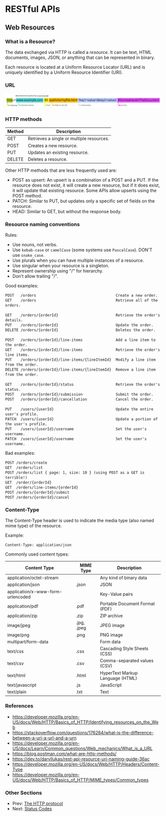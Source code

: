 # RESTful APIs

## Web Resources

### What is a Resource?

The data exchanged via HTTP is called a _resource_. It can be text, HTML documents, images, JSON, or anything that can be represented in binary.

Each resource is located at a Uniform Resource Locator (URL) and is uniquely identified by a Uniform Resource Identifier (URI).

### URL

![URL format](url-format.png)

### HTTP methods

| Method | Description                               |
| ------ | ----------------------------------------- |
| GET    | Retrieves a single or multiple resources. |
| POST   | Creates a new resource.                   |
| PUT    | Updates an existing resource.             |
| DELETE | Deletes a resource.                       |

Other HTTP methods that are less frequently used are:

- POST as upsert: An upsert is a combination of a POST and a PUT. If the resource does not exist, it will create a new resource, but if it does exist, it will update that existing resource. Some APIs allow upserts using the POST method.
- PATCH: Similar to PUT, but updates only a specific set of fields on the resource.
- HEAD: Similar to GET, but without the response body.

### Resource naming conventions

Rules:

- Use nouns, not verbs.
- Use `kebab-case` or `camelCase` (some systems use `PascalCase`). DON'T use `snake_case`.
- Use plurals when you can have multiple instances of a resource.
- Use singular when your resource is a singleton.
- Represent ownership using "/" for hierarchy.
- Don't allow trailing "/".

Good examples:

```text
POST   /orders                                    Create a new order.
GET    /orders                                    Retrieve all of the orders.

GET    /orders/{orderId}                          Retrieve the order's details.
PUT    /orders/{orderId}                          Update the order.
DELETE /orders/{orderId}                          Deletes the order.

POST   /orders/{orderId}/line-items               Add a line item to the order.
GET    /orders/{orderId}/line-items               Retrieve the order's line items.
PUT    /orders/{orderId}/line-items/{lineItemId}  Modify a line item from the order.
DELETE /orders/{orderId}/line-items/{lineItemId}  Remove a line item from the order.

GET    /orders/{orderId}/status                   Retrieve the order's status.
POST   /orders/{orderId}/submission               Submit the order.
POST   /orders/{orderId}/cancellation             Cancel the order.

PUT    /users/{userId}                            Update the entire user's profile.
PATCH  /users/{userId}                            Update a portion of the user's profile.
PUT    /users/{userId}/username                   Set the user's username.
PATCH  /users/{userId}/username                   Set the user's username.
```

Bad examples:

```text
POST /orders/create
GET  /orders/list
POST /orders/list { page: 1, size: 10 } (using POST as a GET is terrible!)
GET  /order/{orderId}
GET  /orders/line-items/{orderId}
POST /orders/{orderId}/submit
POST /orders/{orderId}/cancel
```

### Content-Type

The Content-Type header is used to indicate the media type (also named mime type) of the resource.

Example:

```text
Content-Type: application/json
```

Commonly used content types:

| Content Type                      | MIME Type   | Description                      |
| --------------------------------- | ----------- | -------------------------------- |
| application/octet-stream          |             | Any kind of binary data          |
| application/json                  | .json       | JSON                             |
| application/x-www-form-urlencoded |             | Key-Value pairs                  |
| application/pdf                   | .pdf        | Portable Document Format (PDF)   |
| application/zip                   | .zip        | ZIP archive                      |
| image/jpeg                        | .jpg, .jpeg | JPEG image                       |
| image/png                         | .png        | PNG image                        |
| multipart/form-data               |             | Form data                        |
| text/css                          | .css        | Cascading Style Sheets (CSS)     |
| text/csv                          | .csv        | Comma-separated values (CSV)     |
| text/html                         | .html       | HyperText Markup Language (HTML) |
| text/javascript                   | .js         | JavaScript                       |
| text/plain                        | .txt        | Text                             |

### References

- <https://developer.mozilla.org/en-US/docs/Web/HTTP/Basics_of_HTTP/Identifying_resources_on_the_Web>
- <https://stackoverflow.com/questions/176264/what-is-the-difference-between-a-uri-a-url-and-a-urn>
- <https://developer.mozilla.org/en-US/docs/Learn/Common_questions/Web_mechanics/What_is_a_URL>
- <https://blog.postman.com/what-are-http-methods/>
- <https://dev.to/daryllukas/rest-api-resource-uri-naming-guide-36ac>
- <https://developer.mozilla.org/en-US/docs/Web/HTTP/Headers/Content-Type>
- <https://developer.mozilla.org/en-US/docs/Web/HTTP/Basics_of_HTTP/MIME_types/Common_types>

### Other Sections

- Prev: [The HTTP protocol](./01%20RESTful%20APIs%20-%2002%20The%20HTTP%20protocol.md)
- Next: [Status Codes](./01%20RESTful%20APIs%20-%2004%20Status%20Codes.md)
